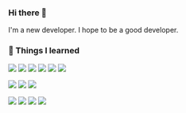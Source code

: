 ### Hi there 👋
I'm a new developer.
I hope to be a good developer.

### 💪 Things I learned

<img src="https://img.shields.io/badge/Java-007396?style=flat-square&logo=Java&logoColor=white"/> <img src="https://img.shields.io/badge/spring-6DB33F?style=flat-square&logo=spring&logoColor=white"/> <img src="https://img.shields.io/badge/springboot-6DB33F?style=flat-square&logo=springboot&logoColor=white"> <img src="https://img.shields.io/badge/javascript-F7DF1E?style=flat-square&logo=javascript&logoColor=white"> <img src="https://img.shields.io/badge/nodedotjs-339933?style=flat-square&logo=nodedotjs&logoColor=white"> <img src="https://img.shields.io/badge/express-000000?style=flat-square&logo=express&logoColor=white">

<img src="https://img.shields.io/badge/mysql-4479A1?style=flat-square&logo=mysql&logoColor=white"/> <img src="https://img.shields.io/badge/mybatis-000000?style=flat-square&logo=mybatis&logoColor=red"/> <img src="https://img.shields.io/badge/sequelize-52B0E7?style=flat-square&logo=sequelize&logoColor=white"/>

<img src="https://img.shields.io/badge/html5-E34F26?style=flat-square&logo=html5&logoColor=white"/> <img src="https://img.shields.io/badge/css3-1572B6?style=flat-square&logo=css3&logoColor=white"/> <img src="https://img.shields.io/badge/pug-A86454?style=flat-square&logo=pug&logoColor=white"/> <img src="https://img.shields.io/badge/thymeleaf-005F0F?style=flat-square&logo=thymeleaf&logoColor=white"/>
 
<!--
**mlulucky/mlulucky** is a ✨ _special_ ✨ repository because its `README.md` (this file) appears on your GitHub profile.

Here are some ideas to get you started:

- 🔭 I’m currently working on ...
- 🌱 I’m currently learning ...
- 👯 I’m looking to collaborate on ...
- 🤔 I’m looking for help with ...
- 💬 Ask me about ...
- 📫 How to reach me: ...
- 😄 Pronouns: ...
- ⚡ Fun fact: ...
-->
